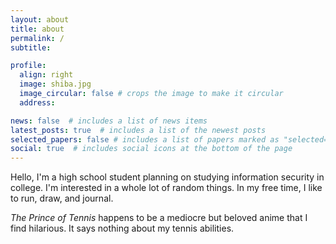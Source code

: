 ```yaml
---
layout: about
title: about
permalink: /
subtitle: 

profile:
  align: right
  image: shiba.jpg
  image_circular: false # crops the image to make it circular
  address:

news: false  # includes a list of news items
latest_posts: true  # includes a list of the newest posts
selected_papers: false # includes a list of papers marked as "selected={true}"
social: true  # includes social icons at the bottom of the page
---
```


Hello, I'm a high school student planning on studying information security in college. I'm interested in a whole lot of random things. In my free time, I like to run, draw, and journal.

*The Prince of Tennis* happens to be a mediocre but beloved anime that I find hilarious. It says nothing about my tennis abilities.